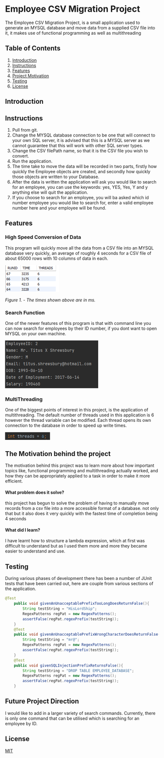 # Employee CSV Migration Project

The Employee CSV Migration Project, is a small application used to generate an MYSQL database and move data from a supplied CSV file into it, it makes use of functional programming as well as multithreading
## Table of Contents
1. [Introduction](#intro)
2. [Instructions](#instructions)
2. [Features](#features)
3. [Project Motivation](#project)
4. [Testing](#testing)
5. [License](#license)

## Introduction <a name="intro"><a/>

## Instructions<a name="instructions"><a/>
1. Pull from git.
2. Change the MYSQL database connection to be one that will connect to your own SQL server, it is advised that this is a MYSQL server as we cannot guarantee that this will work with other SQL server types.
3. Change the CSV filePath name, so that it is the CSV file you wish to convert.
4. Run the application.
5. The time take to move the data will be recorded in two parts, firstly how quickly the Employee objects are created, and secondly how quickly those objects are written to your Database.
6. After the data is written the application will ask you would like to search for an employee, you can use the keywords: yes, YES, Yes, Y and y anything else will quit the application.
7. If you choose to search for an employee, you will ba asked which id number employee you would like to search for, enter a valid employee number here and your employee will be found.

## Features <a name="features"><a/>
### High Speed Conversion of Data
This program will quickly move all the data from a CSV file into an MYSQL database very quickly, an average of roughly 4 seconds for a CSV file of about 65000 rows with 10 columns of data in each.

![img_1.png](img_1.png)
 
*Figure 1. - The times shown above are in ms.*


### Search Function
One of the newer features of this program is that with command line you can now search for employees by their ID number, if you dont want to open MYSQL on your own machine.

![search](searchForEmployees.png) 
### MultiThreading
One of the biggest points of interest in this project, is the application of multithreading. The default number of threads used in this application is 6 however the thread variable can be modified. Each thread opens its own connection to the database in order to speed up write times.

![thread](thread.png)

## The Motivation behind the project <a name="project"><a/>
The motivation behind this project was to learn more about how important topics like, functional programming and multithreading actually worked, and how they can be appropriately applied to a task in order to make it more efficient.


#### What problem does it solve?
this project has begun to solve the problem of having to manually move records from a csv file into a more accessible format of a database. not only that but it also does it very quickly with the fastest time of completion being 4 seconds


#### What did I learn?
I have learnt how to structure a lambda expression, which at first was difficult to understand but as I used them more and more they became easier to understand and use.


## Testing <a name="testing"><a/>

During various phases of development there has been a number of JUnit tests that have been carried out, here are couple from various sections of the application.

```java
@Test
    public void givenAnUnacceptablePrefixTooLongDoesReturnFalse(){
        String testString = "HisLordShip";
        RegexPatterns regPat = new RegexPatterns();
        assertFalse(regPat.regexPrefix(testString));
    }
    @Test
    public void givenAnUnacceptablePrefixWrongCharacterDoesReturnFalse(){
        String testString = "mr@";
        RegexPatterns regPat = new RegexPatterns();
        assertFalse(regPat.regexPrefix(testString));
    }
    @Test
    public void givenSQLInjectionPrefixReturnsFalse(){
        String testString = "DROP TABLE EMPLOYEE_DATABASE";
        RegexPatterns regPat = new RegexPatterns();
        assertFalse(regPat.regexPrefix(testString));
    }
```


## Future Project Direction <a name="future"><a/>
I would like to add in a larger variety of search commands. Currently, there is only one command that can be utilised which is searching for an employee by ID.


## License <a name="license"><a/>
[MIT](https://choosealicense.com/licenses/mit/)